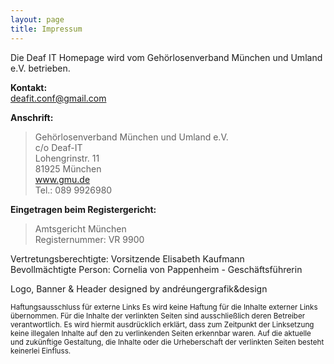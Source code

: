 ```yaml
---
layout: page
title: Impressum
---
```


Die Deaf IT Homepage wird vom Gehörlosenverband München und Umland e.V. betrieben.

**Kontakt:**  
[deafit.conf@gmail.com](mailto:deafit.conf@gmail.com)
 
**Anschrift:**

> Gehörlosenverband München und Umland e.V.  
> c/o Deaf-IT  
> Lohengrinstr. 11  
> 81925 München  
> www.gmu.de  
> Tel.: 089 9926980
 
**Eingetragen beim Registergericht:**

> Amtsgericht München  
> Registernummer: VR 9900
 
Vertretungsberechtigte: Vorsitzende Elisabeth Kaufmann<br>
Bevollmächtigte Person: Cornelia von Pappenheim - Geschäftsführerin

Logo, Banner & Header designed by andréungergrafik&design
 
<small>
Haftungsausschluss für externe Links
Es wird keine Haftung für die Inhalte externer Links übernommen. Für die Inhalte der verlinkten Seiten sind ausschließlich deren Betreiber verantwortlich. Es wird hiermit ausdrücklich erklärt, dass zum Zeitpunkt der Linksetzung keine illegalen Inhalte auf den zu verlinkenden Seiten erkennbar waren. Auf die aktuelle und zukünftige Gestaltung, die Inhalte oder die Urheberschaft der verlinkten Seiten besteht keinerlei Einfluss.</small>
